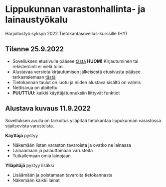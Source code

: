 # Lippukunnan varastonhallinta- ja lainaustyökalu
Harjoitustyö syksyn 2022 Tietokantasovellus-kurssille (HY)

## Tilanne 25.9.2022
- Sovelluksen etusivulle pääsee [tästä](https://tsoha-lpkvarasto.herokuapp.com/) **HUOM!** Kirjautuminen tai rekisteröinti ei vielä toimi
- Alustavaa versiota kirjautumisen jälkeisestä etusivusta pääsee tarkastelemaan [tästä](https://tsoha-lpkvarasto.herokuapp.com/frontpage)
- Tietokannan taulut on luotu ja niiden alustava sisältö on valmis
- Nettisivua on aloitettu
- **PUUTTUU**: kaikki käyttäjätunnuksiin liittyvät funktiot

## Alustava kuvaus 11.9.2022
Sovelluksen avulla on tarkoitus ylläpitää tietokantaa lippukunnan varastossa sijaitsevista varusteista.

**Käyttäjä** pystyy
- Näkemään listan varaston tavaroista ja ovatko ne lainassa
- Lainaamaan ja palauttamaan varusteita
- Tutkailemaan omia lainojaan

**Ylläpitäjä** pystyy lisäksi
- Lisäämään ja poistamaan tavaroita tietokannasta
- Näkemään kaikki lainat
